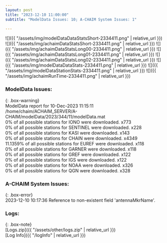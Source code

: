 ```yaml
---
layout: post
title: "2023-12-10 11:00:00"
subtitle: "ModelData Issues: 10; A-CHAIM System Issues: 1"

---
```


![]({{ "/assets/img/modelDataDataStatsShort-2334411.png" | relative_url }})
![]({{ "/assets/img/achaimDataStatsShort-2334411.png" | relative_url }})
![]({{ "/assets/img/achaimDataStatsLong00-2334411.png" | relative_url }})
![]({{ "/assets/img/achaimDataStatsLong01-2334411.png" | relative_url }})
![]({{ "/assets/img/achaimDataStatsLong02-2334411.png" | relative_url }})
![]({{ "/assets/img/modelDataDataStats-2334411.png" | relative_url }})
![]({{ "/assets/img/modelDataStationStats-2334411.png" | relative_url }})
![]({{ "/assets/img/achaimRunTime-2334411.png" | relative_url }})


### ModelData Issues:  
  
{: .box-warning}  
 ModelData report for 10-Dec-2023 11:15:11   
 /home/chaim/ACHAIM_SERVER/A-CHAIM/modelData/2023/344/11/modelData.mat   
 0% of all possible stations for IONO were downloaded. x773   
 0% of all possible stations for SENTINEL were downloaded. x228   
 0% of all possible stations for KASI were downloaded. x143   
 0% of all possible stations for CHAIN were downloaded. x4349   
 11.1359% of all possible stations for EUREF were downloaded. x118   
 0% of all possible stations for GARNER were downloaded. x118   
 0% of all possible stations for GREF were downloaded. x122   
 0% of all possible stations for IGS were downloaded. x122   
 0% of all possible stations for NOAA were downloaded. x326   
 0% of all possible stations for QGN were downloaded. x328   
  
### A-CHAIM System Issues:  
  
{: .box-error}  
2023-12-10 10:17:36 Reference to non-existent field 'antennaMkrName'.  

### Logs:  
  
{: .box-note}  
[Logs.zip]({{ "/assets/other/logs.zip" | relative_url }})  
[Log Info]({{ "/logInfo" | relative_url }})  
